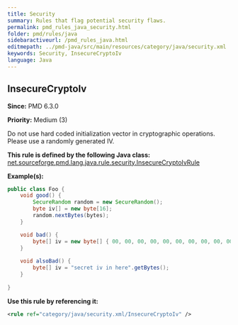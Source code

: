 ```yaml
---
title: Security
summary: Rules that flag potential security flaws.
permalink: pmd_rules_java_security.html
folder: pmd/rules/java
sidebaractiveurl: /pmd_rules_java.html
editmepath: ../pmd-java/src/main/resources/category/java/security.xml
keywords: Security, InsecureCryptoIv
language: Java
---
```

## InsecureCryptoIv

**Since:** PMD 6.3.0

**Priority:** Medium (3)

Do not use hard coded initialization vector in cryptographic operations. Please use a randomly generated IV.

**This rule is defined by the following Java class:** [net.sourceforge.pmd.lang.java.rule.security.InsecureCryptoIvRule](https://github.com/pmd/pmd/blob/master/pmd-java/src/main/java/net/sourceforge/pmd/lang/java/rule/security/InsecureCryptoIvRule.java)

**Example(s):**

``` java
public class Foo {
    void good() {
        SecureRandom random = new SecureRandom();
        byte iv[] = new byte[16];
        random.nextBytes(bytes);
    }

    void bad() {
        byte[] iv = new byte[] { 00, 00, 00, 00, 00, 00, 00, 00, 00, 00, 00, 00, 00, 00, 00, 00, };
    }
    
    void alsoBad() {
        byte[] iv = "secret iv in here".getBytes();
    }
    
}
```

**Use this rule by referencing it:**
``` xml
<rule ref="category/java/security.xml/InsecureCryptoIv" />
```

